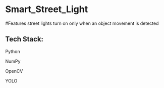 # Smart_Street_Light

#Features
street lights turn on only when an object movement is detected

## Tech Stack:
<p>Python</p>
<p>NumPy</p>
<p>OpenCV</p>
<p>YOLO</p>
